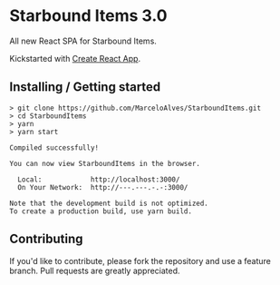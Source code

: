 # Starbound Items 3.0

All new React SPA for Starbound Items.

Kickstarted with [Create React App](https://github.com/facebookincubator/create-react-app).

## Installing / Getting started

```shell
> git clone https://github.com/MarceloAlves/StarboundItems.git
> cd StarboundItems
> yarn
> yarn start

Compiled successfully!

You can now view StarboundItems in the browser.

  Local:            http://localhost:3000/
  On Your Network:  http://---.---.-.-:3000/

Note that the development build is not optimized.
To create a production build, use yarn build.
```

## Contributing

If you'd like to contribute, please fork the repository and use a feature branch. Pull requests are greatly appreciated.

